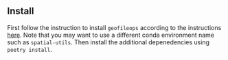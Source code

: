 ## Install
First follow the instruction to install `geofileops` according to the instructions [here](https://geofileops.readthedocs.io/en/stable/installation.html#). Note that you may want to use a different conda environment name such as `spatial-utils`. Then install the additional depenedencies using `poetry install`.